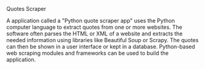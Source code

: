Quotes Scraper

A application called a "Python quote scraper app" uses the Python computer language to extract quotes from one or more websites. The software often parses the HTML or XML of a website and extracts the needed information using libraries like Beautiful Soup or Scrapy. The quotes can then be shown in a user interface or kept in a database. Python-based web scraping modules and frameworks can be used to build the application.
